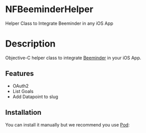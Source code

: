NFBeeminderHelper
=================

Helper Class to Integrate Beeminder in any iOS App

# Description

Objective-C helper class to integrate [Beeminder] in your iOS App.

## Features
  - OAuth2
  - List Goals
  - Add Datapoint to slug

## Installation

You can install it manually but we recommend you use [Pod]:


[Beeminder]:http://www.beeminder.com
[Pod]:http://cocoapods.org
